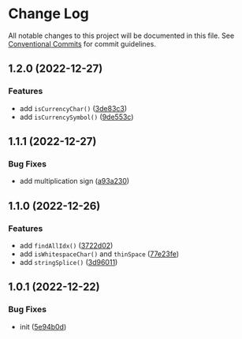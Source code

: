 # Change Log

All notable changes to this project will be documented in this file.
See [Conventional Commits](https://conventionalcommits.org) for commit guidelines.

## 1.2.0 (2022-12-27)

### Features

- add `isCurrencyChar()` ([3de83c3](https://github.com/codsen/codsen/commit/3de83c3edf31c503bf394887b64915d3d74ed185))
- add `isCurrencySymbol()` ([9de553c](https://github.com/codsen/codsen/commit/9de553c30c2dbbc570409b876dde8161ac2ae693))

## 1.1.1 (2022-12-27)

### Bug Fixes

- add multiplication sign ([a93a230](https://github.com/codsen/codsen/commit/a93a2302d2385cc32f2cea0825666b683b4402e0))

## 1.1.0 (2022-12-26)

### Features

- add `findAllIdx()` ([3722d02](https://github.com/codsen/codsen/commit/3722d02eeca407f1a48c6683fff26eca44a7ad04))
- add `isWhitespaceChar()` and `thinSpace` ([77e23fe](https://github.com/codsen/codsen/commit/77e23fef4fadae4ff3cb1cdbaef483293b2b9599))
- add `stringSplice()` ([3d96011](https://github.com/codsen/codsen/commit/3d96011a3163a4e24ab8d6c23d0cf345f0c1f63f))

## 1.0.1 (2022-12-22)

### Bug Fixes

- init ([5e94b0d](https://github.com/codsen/codsen/commit/5e94b0d27d94c50dd337819279ab2e7aa082c57f))
